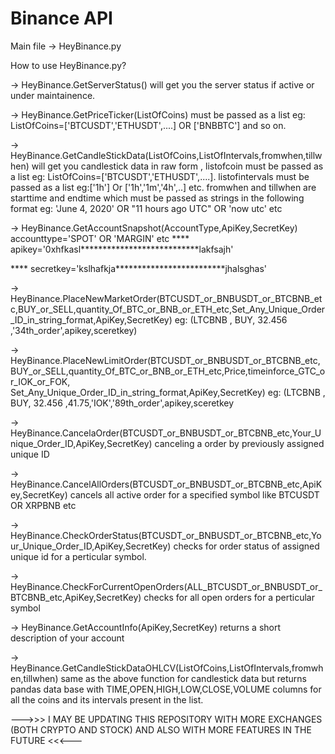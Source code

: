# Binance API 

Main file -> HeyBinance.py

How to use HeyBinance.py? 

-> HeyBinance.GetServerStatus() will get you the server status if active or under maintainence.

-> HeyBinance.GetPriceTicker(ListOfCoins) must be passed as a list eg: ListOfCoins=['BTCUSDT','ETHUSDT',....] OR ['BNBBTC'] and so on.

-> HeyBinance.GetCandleStickData(ListOfCoins,ListOfIntervals,fromwhen,tillwhen) will get you candlestick data in raw form , 
    listofcoin must be passed as a list eg: ListOfCoins=['BTCUSDT','ETHUSDT',....]. 
    listofintervals must be passed as a list eg:['1h'] Or ['1h','1m','4h',..] etc.
    fromwhen and tillwhen are starttime and endtime which must be passed as strings in the following format eg: 'June 4, 2020' OR "11 hours ago UTC" OR 'now utc' etc
    
-> HeyBinance.GetAccountSnapshot(AccountType,ApiKey,SecretKey) 
    accounttype='SPOT' OR 'MARGIN' etc
****    apikey='0xhfkasl***************************lakfsajh'
    
****    secretkey='kslhafkja*************************jhalsghas'
    
-> HeyBinance.PlaceNewMarketOrder(BTCUSDT_or_BNBUSDT_or_BTCBNB_etc,BUY_or_SELL,quantity_Of_BTC_or_BNB_or_ETH_etc,Set_Any_Unique_Order_ID_in_string_format,ApiKey,SecretKey)
    eg: (LTCBNB , BUY, 32.456 ,'34th_order',apikey,sceretkey)
    
-> HeyBinance.PlaceNewLimitOrder(BTCUSDT_or_BNBUSDT_or_BTCBNB_etc,BUY_or_SELL,quantity_Of_BTC_or_BNB_or_ETH_etc,Price,timeinforce_GTC_or_IOK_or_FOK,
                                    Set_Any_Unique_Order_ID_in_string_format,ApiKey,SecretKey)
    eg: (LTCBNB , BUY, 32.456 ,41.75,'IOK','89th_order',apikey,sceretkey
    
-> HeyBinance.CancelaOrder(BTCUSDT_or_BNBUSDT_or_BTCBNB_etc,Your_Unique_Order_ID,ApiKey,SecretKey)
    canceling a order by previously assigned unique ID
    
-> HeyBinance.CancelAllOrders(BTCUSDT_or_BNBUSDT_or_BTCBNB_etc,ApiKey,SecretKey)
    cancels all active order for a specified symbol like BTCUSDT OR XRPBNB etc
    
-> HeyBinance.CheckOrderStatus(BTCUSDT_or_BNBUSDT_or_BTCBNB_etc,Your_Unique_Order_ID,ApiKey,SecretKey)
    checks for order status of assigned unique id for a perticular symbol.
    
-> HeyBinance.CheckForCurrentOpenOrders(ALL_BTCUSDT_or_BNBUSDT_or_BTCBNB_etc,ApiKey,SecretKey)
    checks for all open orders for a perticular symbol
    
-> HeyBinance.GetAccountInfo(ApiKey,SecretKey)
    returns a short description of your account
    
-> HeyBinance.GetCandleStickDataOHLCV(ListOfCoins,ListOfIntervals,fromwhen,tillwhen)
    same as the above function for candlestick data but returns pandas data base with TIME,OPEN,HIGH,LOW,CLOSE,VOLUME columns for all the coins and its intervals present in the list.

--->>> I MAY BE UPDATING THIS REPOSITORY WITH MORE EXCHANGES (BOTH CRYPTO AND STOCK) AND ALSO WITH MORE FEATURES IN THE FUTURE <<<--- 

